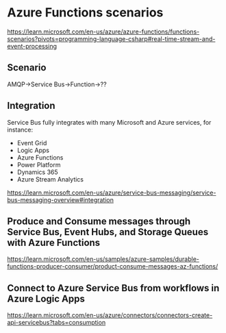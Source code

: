 # Azure Functions scenarios

https://learn.microsoft.com/en-us/azure/azure-functions/functions-scenarios?pivots=programming-language-csharp#real-time-stream-and-event-processing

## Scenario

AMQP->Service Bus->Function->??

## Integration

Service Bus fully integrates with many Microsoft and Azure services, for instance:
* Event Grid
* Logic Apps
* Azure Functions
* Power Platform
* Dynamics 365
* Azure Stream Analytics

https://learn.microsoft.com/en-us/azure/service-bus-messaging/service-bus-messaging-overview#integration

## Produce and Consume messages through Service Bus, Event Hubs, and Storage Queues with Azure Functions

https://learn.microsoft.com/en-us/samples/azure-samples/durable-functions-producer-consumer/product-consume-messages-az-functions/

## Connect to Azure Service Bus from workflows in Azure Logic Apps

https://learn.microsoft.com/en-us/azure/connectors/connectors-create-api-servicebus?tabs=consumption